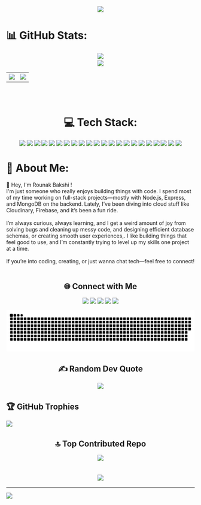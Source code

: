<div align="center">
<img width="800" src="https://media2.giphy.com/media/NtSO0r0MHlgUd2o7Hi/100.webp" />
</div>

# 📊 GitHub Stats:
<div align="center">
    <img src="https://github-readme-stats.vercel.app/api?username=rou-nak-cloud&theme=transparent&hide_border=true&include_all_commits=false&count_private=false" /><br/>
    <img src="https://nirzak-streak-stats.vercel.app/?user=rou-nak-cloud&theme=transparent&hide_border=true" /><br/>
    </div>
<table align="center" width="100%">
  <tr>
    <td align="left">
      <img src="https://github-readme-stats.vercel.app/api/top-langs/?username=rou-nak-cloud&theme=transparent&hide_border=true&include_all_commits=false&count_private=false&layout=compact" />
    </td>
    <td align="right">
      <img src="https://media0.giphy.com/media/v1.Y2lkPTc5MGI3NjExbXB5ZnR0cXgzbWp0andzdDRjYXJoZnZ1NjJ5OHFoM3VlNTJwM3IwaSZlcD12MV9pbnRlcm5hbF9naWZfYnlfaWQmY3Q9Zw/022CNmplTbNzsa5xrS/giphy.gif" width="500"/>
    </td>
  </tr>
</table><br></br>



<h1 align="center">💻 Tech Stack:</h1>

<p align="center">
  <img src="https://img.shields.io/badge/c-%2300599C.svg?style=for-the-badge&logo=c&logoColor=white" />
  <img src="https://img.shields.io/badge/c++-%2300599C.svg?style=for-the-badge&logo=c%2B%2B&logoColor=white" />
  <img src="https://img.shields.io/badge/javascript-%23323330.svg?style=for-the-badge&logo=javascript&logoColor=%23F7DF1E" />
  <img src="https://img.shields.io/badge/html5-%23E34F26.svg?style=for-the-badge&logo=html5&logoColor=white" />
  <img src="https://img.shields.io/badge/css3-%231572B6.svg?style=for-the-badge&logo=css3&logoColor=white" />
  <img src="https://img.shields.io/badge/Render-%2346E3B7.svg?style=for-the-badge&logo=render&logoColor=white" />
  <img src="https://img.shields.io/badge/firebase-%23039BE5.svg?style=for-the-badge&logo=firebase" />
  <img src="https://img.shields.io/badge/netlify-%23000000.svg?style=for-the-badge&logo=netlify&logoColor=#00C7B7" />
  <img src="https://img.shields.io/badge/express.js-%23404d59.svg?style=for-the-badge&logo=express&logoColor=%2361DAFB" />
  <img src="https://img.shields.io/badge/node.js-6DA55F?style=for-the-badge&logo=node.js&logoColor=white" />
  <img src="https://img.shields.io/badge/tailwindcss-%2338B2AC.svg?style=for-the-badge&logo=tailwind-css&logoColor=white" />
  <img src="https://img.shields.io/badge/react-%2320232a.svg?style=for-the-badge&logo=react&logoColor=%2361DAFB" />
  <img src="https://img.shields.io/badge/threejs-black?style=for-the-badge&logo=three.js&logoColor=white" />
  <img src="https://img.shields.io/badge/vite-%23646CFF.svg?style=for-the-badge&logo=vite&logoColor=white" />
  <img src="https://img.shields.io/badge/react_native-%2320232a.svg?style=for-the-badge&logo=react&logoColor=%2361DAFB" />
  <img src="https://img.shields.io/badge/firebase-a08021?style=for-the-badge&logo=firebase&logoColor=ffcd34" />
  <img src="https://img.shields.io/badge/MongoDB-%234ea94b.svg?style=for-the-badge&logo=mongodb&logoColor=white" />
  <img src="https://img.shields.io/badge/figma-%23F24E1E.svg?style=for-the-badge&logo=figma&logoColor=white" />
  <img src="https://img.shields.io/badge/github-%23121011.svg?style=for-the-badge&logo=github&logoColor=white" />
  <img src="https://img.shields.io/badge/Postman-FF6C37?style=for-the-badge&logo=postman&logoColor=white" />
  <img src="https://img.shields.io/badge/prettier-%23F7B93E.svg?style=for-the-badge&logo=prettier&logoColor=black" />
  <img src="https://img.shields.io/badge/steam-%23000000.svg?style=for-the-badge&logo=steam&logoColor=white" />
</p>


# 💫 About Me:
👋 Hey, I'm Rounak Bakshi !<br>I'm just someone who really enjoys building things with code. I spend most of my time working on full-stack projects—mostly with Node.js, Express, and MongoDB on the backend. Lately, I’ve been diving into cloud stuff like Cloudinary, Firebase, and it’s been a fun ride.<br><br>I’m always curious, always learning, and I get a weird amount of joy from solving bugs and cleaning up messy code, and designing efficient database schemas, or creating smooth user experiences,. I like building things that feel good to use, and I’m constantly trying to level up my skills one project at a time.<br><br>If you’re into coding, creating, or just wanna chat tech—feel free to connect!<br></br>

<h2 align="center">🌐 Connect with Me</h2>
<p align="center">
  <a href="https://instagram.com/bakshi_rounak19"><img src="https://img.shields.io/badge/Instagram-%23E4405F.svg?logo=Instagram&logoColor=white" /></a>
  <a href="https://medium.com/@@github.rounak.19"><img src="https://img.shields.io/badge/Medium-12100E?logo=medium&logoColor=white" /></a>
  <a href="https://reddit.com/user/Rounak_19"><img src="https://img.shields.io/badge/Reddit-%23FF4500.svg?logo=Reddit&logoColor=white" /></a>
  <a href="https://x.com/@iAmRounakBakshi"><img src="https://img.shields.io/badge/X-black.svg?logo=X&logoColor=white" /></a>
  <a href="mailto:github.rounak.19@gmail.com"><img src="https://img.shields.io/badge/Email-D14836?logo=gmail&logoColor=white" /></a>
</p>

<div align="center">
  <img src="https://github.com/rou-nak-cloud/rou-nak-cloud/blob/output/github-snake-dark.svg" />
</div>

<h2 align="center">✍️ Random Dev Quote</h2>
<div align="center">
  <img src="https://quotes-github-readme.vercel.app/api?type=horizontal&theme=merko" />
</div>


## 🏆 GitHub Trophies
![](https://github-profile-trophy.vercel.app/?username=rou-nak-cloud&theme=radical&no-frame=true&no-bg=true&margin-w=4)

<h2 align="center">🔝 Top Contributed Repo</h2>
<div align="center">
  <img src="https://github-contributor-stats.vercel.app/api?username=rou-nak-cloud&limit=5&theme=merko&combine_all_yearly_contributions=true" />
</div> <br></br>

<div align="center">
  <img src="https://media2.giphy.com/media/v1.Y2lkPTc5MGI3NjExOXMzdzJmZWsxdnhwbGZva3kyZnBzYWlocGU0Y3Rla2JmZGIwdGJibiZlcD12MV9pbnRlcm5hbF9naWZfYnlfaWQmY3Q9Zw/gG6OcTSRWaSis/giphy.gif" width="700" />
</div>


---
[![](https://visitcount.itsvg.in/api?id=rou-nak-cloud&icon=0&color=9)](https://visitcount.itsvg.in)

<!-- Proudly created with GPRM ( https://gprm.itsvg.in ) -->
